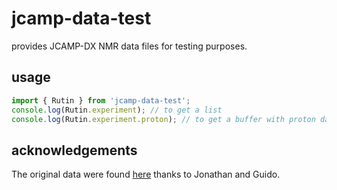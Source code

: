 # jcamp-data-test

provides JCAMP-DX NMR data files for testing purposes.

## usage

```js
import { Rutin } from 'jcamp-data-test';
console.log(Rutin.experiment); // to get a list
console.log(Rutin.experiment.proton); // to get a buffer with proton data
```
## acknowledgements
The original data were found [here](https://dataverse.harvard.edu/dataset.xhtml?persistentId=doi:10.7910/DVN/ZAZDNM) thanks to Jonathan and Guido.
